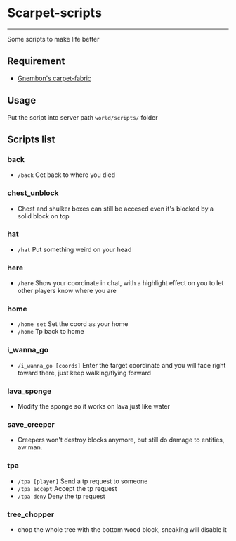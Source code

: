 # Scarpet-scripts
-------------
Some scripts to make life better


## Requirement

- [Gnembon's carpet-fabric](https://github.com/gnembon/fabric-carpet)

## Usage

Put the script into server path `world/scripts/` folder  


## Scripts list

### back
- `/back`  Get back to where you died  

###  chest_unblock  
- Chest and shulker boxes can still be accesed even it's blocked by a solid block on top

### hat
- `/hat` Put something weird on your head 

### here
- `/here` Show your coordinate in chat, with a highlight effect on you to let other players know where you are

### home
- `/home set` Set the coord as your home
- `/home` Tp back to home

### i_wanna_go
- `/i_wanna_go [coords]` Enter the target coordinate and you will face right toward there, just keep walking/flying forward

### lava_sponge
- Modify the sponge so it works on lava just like water

### save_creeper
- Creepers won't destroy blocks anymore, but still do damage to entities, aw man.

### tpa
- `/tpa [player]` Send a tp request to someone
- `/tpa accept` Accept the tp request
- `/tpa deny` Deny the tp request

### tree_chopper
- chop the whole tree with the bottom wood block, sneaking will disable it

